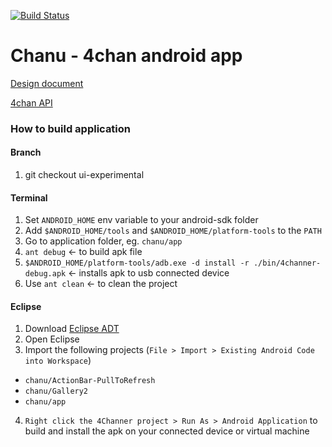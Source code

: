 [![Build Status](https://travis-ci.org/grzegorznittner/chanu.svg?branch=ui-experimental)](https://travis-ci.org/grzegorznittner/chanu)

Chanu - 4chan android app
========

[Design document](https://docs.google.com/document/d/1hYCqC_53iYZ7e13pbmbQ3PTtUat7xwBiH4uzGpat-gM/edit#heading=h.jbxv5gqhprjt)

[4chan API](https://github.com/4chan/4chan-API)

### How to build application
#### Branch
1.  git checkout ui-experimental

#### Terminal
1.  Set ```ANDROID_HOME``` env variable to your android-sdk folder
2.  Add ```$ANDROID_HOME/tools``` and ```$ANDROID_HOME/platform-tools``` to the ```PATH```
3.  Go to application folder, eg. ```chanu/app```
4.  ```ant debug```         <- to build apk file
5.  ```$ANDROID_HOME/platform-tools/adb.exe -d install -r ./bin/4channer-debug.apk```     <- installs apk to usb connected device
6.  Use ```ant clean```         <- to clean the project

#### Eclipse
1.  Download [Eclipse ADT](http://developer.android.com/sdk/index.html)
2.  Open Eclipse
3.  Import the following projects (```File > Import > Existing Android Code into Workspace```)
  - ```chanu/ActionBar-PullToRefresh```
  - ```chanu/Gallery2```
  - ```chanu/app```
4.  ```Right click the 4Channer project > Run As > Android Application``` to build and install the apk on your connected device or virtual machine
